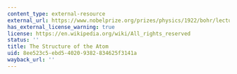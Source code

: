 ```yaml
---
content_type: external-resource
external_url: https://www.nobelprize.org/prizes/physics/1922/bohr/lecture/
has_external_license_warning: true
license: https://en.wikipedia.org/wiki/All_rights_reserved
status: ''
title: The Structure of the Atom
uid: 8ee523c5-ebd5-4020-9382-834625f3141a
wayback_url: ''
---
```

